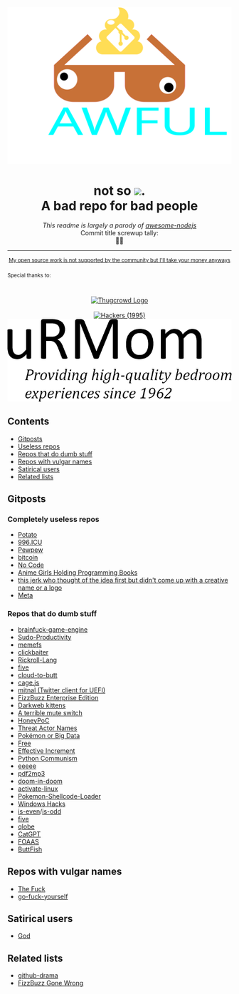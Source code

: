![bad memes](memes/awesome-logo-opt.svg)
<h1 align="center">
	not so <a href="https://youtube.com/watch?v=dQw4w9WgXcQ"><img src="https://awesome.re/badge.svg"/></a>.<br>
 A bad repo for bad people
</h1>
<p align="center">
 <i>This readme is largely a parody of <a href="https://github.com/sindresorhus/awesome-nodejs/blob/main/readme.md">awesome-nodejs</a></i><br>
 Commit title screwup tally:<br>
	💩💩
</p>
<hr>
<p align="center">
			<sup>
 <a href="https://github.com/sponsors/Plazmaz">My open source work is not supported by the community but I'll take your money anyways</a>
			</sup>
</p>		
<sup>Special thanks to:</sup>
<div align="center">
		<br>
		<br>
  <a href="https://thugcrowd.com/">
    <img src=https://user-images.githubusercontent.com/1331014/149825656-526aab0a-f7d0-41ca-aa91-dbddf8f7618c.png alt="Thugcrowd Logo" width=512/>
  </a>
		<br>
		<br>
  <a href="https://en.wikipedia.org/wiki/Hackers_(film)">
  <img src=https://user-images.githubusercontent.com/1331014/149826629-a419fb19-a9ce-4e19-b297-ba7c7881a0f6.png alt="Hackers (1995)" width=512>
 </a>
  <a href="#lol">
    <img src=memes/urMom.png alt="Your Mom" width=512>
 </a>
</div>

## Contents

- [Gitposts](#gitposts)
 - [Useless repos](#completely-useless-repos)
 - [Repos that do dumb stuff](#repos-that-do-dumb-stuff)
- [Repos with vulgar names](#repos-with-vulgar-names)
- [Satirical users](#dumb-users)
- [Related lists](#related-lists)

## Gitposts
### Completely useless repos
- [Potato](https://github.com/drtshock/Potato)
- [996.ICU](https://github.com/996icu/996.ICU)
- [Pewpew](https://github.com/hrbrmstr/pewpew)
- [bitcoin](https://github.com/bitcoin/bitcoin)
- [No Code](https://github.com/kelseyhightower/nocode)
- [Anime Girls Holding Programming Books](https://github.com/cat-milk/Anime-Girls-Holding-Programming-Books)
- [this jerk who thought of the idea first but didn't come up with a creative name or a logo](https://github.com/terremoth/awesome-hilarious-repos)
- [Meta](/README.md)
### Repos that do dumb stuff 
- [brainfuck-game-engine](https://github.com/MatheusAvellar/brainfuck-game-engine)
- [Sudo-Productivity](https://github.com/kyle8998/Sudo-Productivity)
- [memefs](https://github.com/svenstaro/memefs.git)
- [clickbaiter](https://github.com/cbrgm/clickbaiter)
- [Rickroll-Lang](https://github.com/Rick-Lang/rickroll-lang)
- [five](https://github.com/jackdclark/five)
- [cloud-to-butt](https://github.com/panicsteve/cloud-to-butt)
- [cage.js](https://github.com/hristozov/cage.js)
- [mitnal (Twitter client for UEFI)](https://github.com/arata-nvm/mitnal)
- [FizzBuzz Enterprise Edition](https://github.com/EnterpriseQualityCoding/FizzBuzzEnterpriseEdition)
- [Darkweb kittens](https://github.com/alexhaydock/DarkwebKittens)
- [A terrible mute switch](https://github.com/EelisRouvinen/mute-switch)
- [HoneyPoC](https://github.com/ZephrFish/CVE-2020-1350_HoneyPoC)
- [Threat Actor Names](https://github.com/Plazmaz/threat-actor-names)
- [Pokémon or Big Data](https://github.com/pixelastic/pokemonorbigdata)
- [Free](https://github.com/adam-mcdaniel/free)
- [Effective Increment](https://github.com/anikait1/EffectiveIncrement)
- [Python Communism](https://github.com/jokteur/python_communism)
- [eeeee](https://github.com/eeeeeeeeeeeeeeeeeeeeeeeeeeeeeeee/eeeeeeeeeeeeeeeeeeeeeeeeeeeeeeeeeeeeeeeeeeeeeeeeeeeeeeeeeeeeeeeeeeeeeeeeeeeeeeeeeeeeeeeeeeeeeeeeeeee/blob/eeeeeeeeeeeeeeeeeeeeeeee/eee.c)
- [pdf2mp3](https://github.com/xen0bit/pdf2mp3)
- [doom-in-doom](https://github.com/kgsws/doom-in-doom)
- [activate-linux](https://github.com/MrGlockenspiel/activate-linux)
- [Pokemon-Shellcode-Loader](https://github.com/Techryptic/Pokemon-Shellcode-Loader)
- [Windows Hacks](https://github.com/LazoCoder/Windows-Hacks)
- [is-even](https://github.com/i-voted-for-trump/is-even)/[is-odd](https://github.com/i-voted-for-trump/is-odd)
- [five](https://github.com/jackdclark/five)
- [qlobe](https://github.com/knoxknox/qlobe)
- [CatGPT](https://github.com/woutervdijke/CatGPT)
- [FOAAS](https://github.com/tomdionysus/foaas)
- [ButtFish](https://github.com/RonSijm/ButtFish)


## Repos with vulgar names
- [The Fuck](https://github.com/nvbn/thefuck)
- [go-fuck-yourself](https://github.com/adamryman/go-fuck-yourself)

## Satirical users
- [God](https://github.com/god)

## Related lists
- [github-drama](https://github.com/nikolas/github-drama/)
- [FizzBuzz Gone Wrong](https://github.com/chunfeilung/fizzbuzz)
